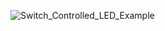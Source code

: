  ![Switch_Controlled_LED_Example](https://github.com/EEPUXProjects/PICBytes/assets/50055478/24b31522-e684-4317-9585-e6338fb493d8)
